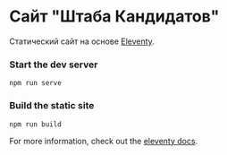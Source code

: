 # Сайт "Штаба Кандидатов"
Статический сайт на основе [Eleventy](https://www.11ty.dev/).

### Start the dev server
```
npm run serve
```

### Build the static site
```
npm run build
```

For more information, check out the [eleventy docs](https://www.11ty.dev/).